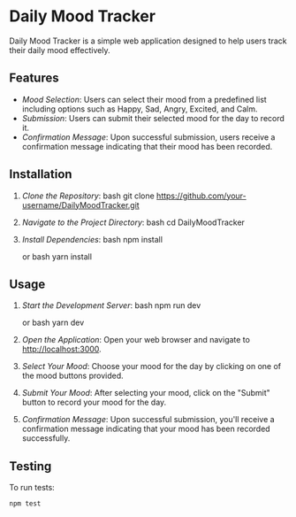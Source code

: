 # Daily Mood Tracker

Daily Mood Tracker is a simple web application designed to help users track their daily mood effectively.

## Features

- *Mood Selection*: Users can select their mood from a predefined list including options such as Happy, Sad, Angry, Excited, and Calm.
- *Submission*: Users can submit their selected mood for the day to record it.
- *Confirmation Message*: Upon successful submission, users receive a confirmation message indicating that their mood has been recorded.

## Installation

1. *Clone the Repository*: 
    bash
    git clone https://github.com/your-username/DailyMoodTracker.git
    

2. *Navigate to the Project Directory*:
    bash
    cd DailyMoodTracker
    

3. *Install Dependencies*:
    bash
    npm install
    
    or
    bash
    yarn install
    

## Usage

1. *Start the Development Server*:
    bash
    npm run dev
    
    or
    bash
    yarn dev
    

2. *Open the Application*:
    Open your web browser and navigate to [http://localhost:3000](http://localhost:3000).

3. *Select Your Mood*:
    Choose your mood for the day by clicking on one of the mood buttons provided.

4. *Submit Your Mood*:
    After selecting your mood, click on the "Submit" button to record your mood for the day.

5. *Confirmation Message*:
    Upon successful submission, you'll receive a confirmation message indicating that your mood has been recorded successfully.

## Testing

To run tests:

```bash
npm test
